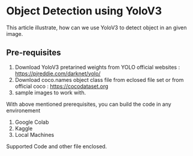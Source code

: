 # Object Detection using YoloV3
This article illustrate, how can we use YoloV3 to detect object in an given image.

## Pre-requisites
1. Download YoloV3 pretarined weights from YOLO official websites : https://pjreddie.com/darknet/yolo/
2. Download coco.names object class file from eclosed file set or from official coco : https://cocodataset.org
3. sample images to work with.

With above mentioned prerequisites, you can build the code in any environement
1. Google Colab
2. Kaggle 
3. Local Machines


Supported Code and other file enclosed.
